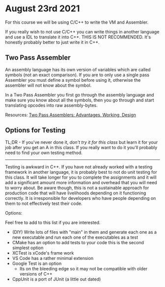 # August 23rd 2021

For this course we will be using C/C++ to write the VM and Assembler.

If you really wish to not use C/C++ you can write things in another language and
use a IDL to translate it into C++. THIS IS NOT RECOMMENDED. It's honestly
probably better to just write it in C++. 

## Two Pass Assembler

An assembly language has its own version of variables which are called symbols
(not an exact comparison). If you are to only use a single pass Assembler you
must define a symbol before using it, otherwise the assembler will not know 
about the symbol. 

In a Two Pass Assembler you first go through the assembly language and make 
sure you know about all the symbols, then you go through and start translating
opcodes into raw assembly-bytes.

Resources: 
[Two Pass Assemblers: Advantages, Working, Design](https://www.entcengg.com/two-pass-assemblers/)

## Options for Testing

TL;DR - If you've never done it, *don't try it for this class* but learn it for
your job after you get an A in this class. If you really want to do it you'll
probably need to find your own testing method.

--------

Testing is awkward in C++. If you have not already worked with a testing
framework in another language, it is probably best to not do unit testing for
this class. It will take longer for you to complete the assignments and it will
add a significant amount more information and overhead that you will need to
worry about. Be aware though, this is not a sustainable approach for production
code that will have livelihoods depending on it functioning correctly. It is
irresponsible for developers who have people depending on them to not
effectively test their code.

Options:

Feel free to add to this list if you are interested.

- (DIY) Write lots of files with "main" in them and generate each one as a new executable and run each one of the executables as a test 
- CMake has an option to add tests to your code this is the second simplest option
- XCTest is xCode's frame work
- VS Code has a rather minimal extension
- Google Test is an option 
    - Its on the bleeding edge so it may not be compatible with older versions of C++
- CppUnit is a port of JUnit (a little out dated) 
